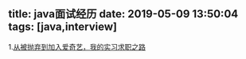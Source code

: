 title: java面试经历
date: 2019-05-09 13:50:04
tags: [java,interview]
---

1.[从被抛弃到加入爱奇艺，我的实习求职之路](https://mp.weixin.qq.com/s/tsjuI5Iq4_EzhLgoEJ5glw)
